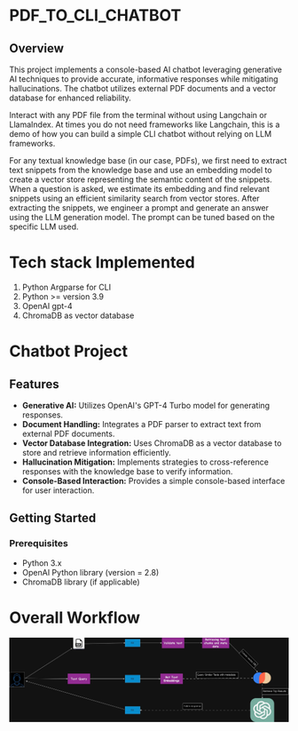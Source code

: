 # PDF_TO_CLI_CHATBOT
## Overview

This project implements a console-based AI chatbot leveraging generative AI techniques to provide accurate, informative responses while mitigating hallucinations. The chatbot utilizes external PDF documents and a vector database for enhanced reliability.

Interact with any PDF file from the terminal without using Langchain or LlamaIndex. At times you do not need frameworks like Langchain, this is a demo of how you can build a simple CLI chatbot without relying on LLM frameworks.

For any textual knowledge base (in our case, PDFs), we first need to extract text snippets from the knowledge base and use an embedding model to create a vector store representing the semantic content of the snippets. When a question is asked, we estimate its embedding and find relevant snippets using an efficient similarity search from vector stores. After extracting the snippets, we engineer a prompt and generate an answer using the LLM generation model. The prompt can be tuned based on the specific LLM used.

# Tech stack Implemented

1. Python Argparse for CLI
2. Python >= version 3.9
3. OpenAI gpt-4
4. ChromaDB as vector database
# Chatbot Project

## Features

- **Generative AI:** Utilizes OpenAI's GPT-4 Turbo model for generating responses.
- **Document Handling:** Integrates a PDF parser to extract text from external PDF documents.
- **Vector Database Integration:** Uses ChromaDB as a vector database to store and retrieve information efficiently.
- **Hallucination Mitigation:** Implements strategies to cross-reference responses with the knowledge base to verify information.
- **Console-Based Interaction:** Provides a simple console-based interface for user interaction.

## Getting Started

### Prerequisites

- Python 3.x
- OpenAI Python library (version = 2.8)
- ChromaDB library (if applicable)

# Overall Workflow

![WORKFLOW!](LLM_WORKFLOW.jpg)
